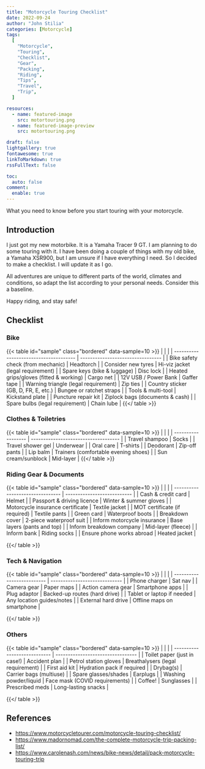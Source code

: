 ```yaml
---
title: "Motorcycle Touring Checklist"
date: 2022-09-24
author: "John Stilia"
categories: [Motorcycle]
tags:
  [
    "Motorcycle",
    "Touring",
    "Checklist",
    "Gear",
    "Packing",
    "Riding",
    "Tips",
    "Travel",
    "Trip",
  ]

resources:
  - name: featured-image
    src: motortouring.png
  - name: featured-image-preview
    src: motortouring.png

draft: false
lightgallery: true
fontawesome: true
linkToMarkdown: true
rssFullText: false

toc:
  auto: false
comment:
  enable: true
---
```


<style>
img {
    box-shadow: inset 10px 10px 60px #fff;
    -moz-border-radius:25px;
    border-radius:10px;
}
</style>

What you need to know before you start touring with your motorcycle.

<!--more-->

## Introduction

I just got my new motorbike. It is a Yamaha Tracer 9 GT. I am planning to do some touring with it. I have been doing a couple of things with my old bike, a Yamaha XSR900, but I am unsure if I have everything I need. So I decided to make a checklist. I will update it as I go.

All adventures are unique to different parts of the world, climates and conditions, so adapt the list according to your personal needs. Consider this a baseline.

Happy riding, and stay safe!

## Checklist

### Bike

{{< table id="sample" class="bordered" data-sample=10 >}}
|                                        |                                   |
| -------------------------------------- | --------------------------------- |
| Bike safety check (from mechanic)      | Headtorch                         |
| Consider new tyres                     | Hi-viz jacket (legal requirement) |
| Spare keys (bike & luggage)            | Disc lock                         |
| Heated grips/gloves (fitted & working) | Cargo net                         |
| 12V USB / Power Bank                   | Gaffer tape                       |
| Warning triangle (legal requirement)   | Zip ties                          |
| Country sticker (GB, D, FR, E, etc.)   | Bungee or ratchet straps          |
| Tools & multi-tool                     | Kickstand plate                   |
| Puncture repair kit                    | Ziplock bags (documents & cash)   |
| Spare bulbs (legal requirement)        | Chain lube                        |
{{</ table >}}

### Clothes & Toiletries

{{< table id="sample" class="bordered" data-sample=10 >}}
|                    |                                      |
| ------------------ | ------------------------------------ |
| Travel shampoo     | Socks                                |
| Travel shower gel  | Underwear                            |
| Oral care          | T-shirts                             |
| Deodorant          | Zip-off pants                        |
| Lip balm           | Trainers (comfortable evening shoes) |
| Sun cream/sunblock | Mid-layer                            |
{{</ table >}}

### Riding Gear & Documents

{{< table id="sample" class="bordered" data-sample=10 >}}
|                                  |                             |
| -------------------------------- | --------------------------- |
| Cash & credit card               | Helmet                      |
| Passport & driving licence       | Winter & summer gloves      |
| Motorcycle insurance certificate | Textile jacket              |
| MOT certificate (if required)    | Textile pants               |
| Green card                       | Waterproof boots            |
| Breakdown cover                  | 2-piece waterproof suit     |
| Inform motorcycle insurance      | Base layers (pants and top) |
| Inform breakdown company         | Mid-layer (fleece)          |
| Inform bank                      | Riding socks                |
| Ensure phone works abroad        | Heated jacket               |

{{</ table >}}

### Tech & Navigation

{{< table id="sample" class="bordered" data-sample=10 >}}
|                            |                               |
| -------------------------- | ----------------------------- |
| Phone charger              | Sat nav                       |
| Camera gear                | Paper maps                    |
| Action camera gear         | Smartphone apps               |
| Plug adaptor               | Backed-up routes (hard drive) |
| Tablet or laptop if needed | Any location guides/notes     |
| External hard drive        | Offline maps on smartphone    |

{{</ table >}}

### Others

{{< table id="sample" class="bordered" data-sample=10 >}}
|                              |                                   |
| ---------------------------- | --------------------------------- |
| Toilet paper (just in case!) | Accident plan                     |
| Petrol station gloves        | Breathalysers (legal requirement) |
| First aid kit                | Hydration pack if required        |
| Drybag(s)                    | Carrier bags (multiuse)           |
| Spare glasses/shades         | Earplugs                          |
| Washing powder/liquid        | Face mask (COVID requirements)    |
| Coffee!                      | Sunglasses                        |
| Prescribed meds              | Long-lasting snacks               |

{{</ table >}}

## References

- <https://www.motorcycletourer.com/motorcycle-touring-checklist/>
- <https://www.madornomad.com/the-complete-motorcycle-trip-packing-list/>
- <https://www.carolenash.com/news/bike-news/detail/pack-motorcycle-touring-trip>
